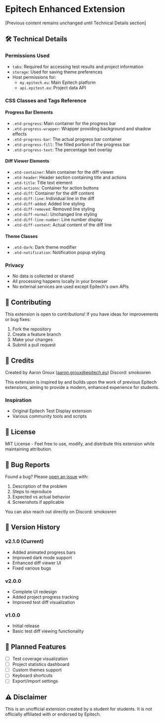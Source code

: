 # Epitech Enhanced Extension

[Previous content remains unchanged until Technical Details section]

## 🛠 Technical Details

### Permissions Used
- `tabs`: Required for accessing test results and project information
- `storage`: Used for saving theme preferences
- Host permissions for:
  - `my.epitech.eu`: Main Epitech platform
  - `api.epitest.eu`: Project data API

### CSS Classes and Tags Reference

#### Progress Bar Elements
- `.etd-progress`: Main container for the progress bar
- `.etd-progress-wrapper`: Wrapper providing background and shadow effects
- `.etd-progress-bar`: The actual progress bar container
- `.etd-progress-fill`: The filled portion of the progress bar
- `.etd-progress-text`: The percentage text overlay

#### Diff Viewer Elements
- `.etd-container`: Main container for the diff viewer
- `.etd-header`: Header section containing title and actions
- `.etd-title`: Title text element
- `.etd-actions`: Container for action buttons
- `.etd-diff`: Container for the diff content
- `.etd-diff-line`: Individual line in the diff
- `.etd-diff-added`: Added line styling
- `.etd-diff-removed`: Removed line styling
- `.etd-diff-normal`: Unchanged line styling
- `.etd-diff-line-number`: Line number display
- `.etd-diff-content`: Actual content of the diff line

#### Theme Classes
- `.etd-dark`: Dark theme modifier
- `.etd-notification`: Notification popup styling

### Privacy
- No data is collected or shared
- All processing happens locally in your browser
- No external services are used except Epitech's own APIs

## 🤝 Contributing

This extension is open to contributions! If you have ideas for improvements or bug fixes:

1. Fork the repository
2. Create a feature branch
3. Make your changes
4. Submit a pull request

## 🙏 Credits

Created by Aaron Groux (aaron.groux@epitech.eu)
Discord: smokoxren

This extension is inspired by and builds upon the work of previous Epitech extensions, aiming to provide a modern, enhanced experience for students.

### Inspiration
- Original Epitech Test Display extension
- Various community tools and scripts

## 📝 License

MIT License - Feel free to use, modify, and distribute this extension while maintaining attribution.

## 🐛 Bug Reports

Found a bug? Please [open an issue](https://github.com/yourusername/epitech-enhanced-extension/issues) with:

1. Description of the problem
2. Steps to reproduce
3. Expected vs actual behavior
4. Screenshots if applicable

You can also reach out directly on Discord: smokoxren

## 🔄 Version History

### v2.1.0 (Current)
- Added animated progress bars
- Improved dark mode support
- Enhanced diff viewer UI
- Fixed various bugs

### v2.0.0
- Complete UI redesign
- Added project progress tracking
- Improved test diff visualization

### v1.0.0
- Initial release
- Basic test diff viewing functionality

## 🔮 Planned Features

- [ ] Test coverage visualization
- [ ] Project statistics dashboard
- [ ] Custom themes support
- [ ] Keyboard shortcuts
- [ ] Export/import settings

## ⚠️ Disclaimer

This is an unofficial extension created by a student for students. It is not officially affiliated with or endorsed by Epitech.